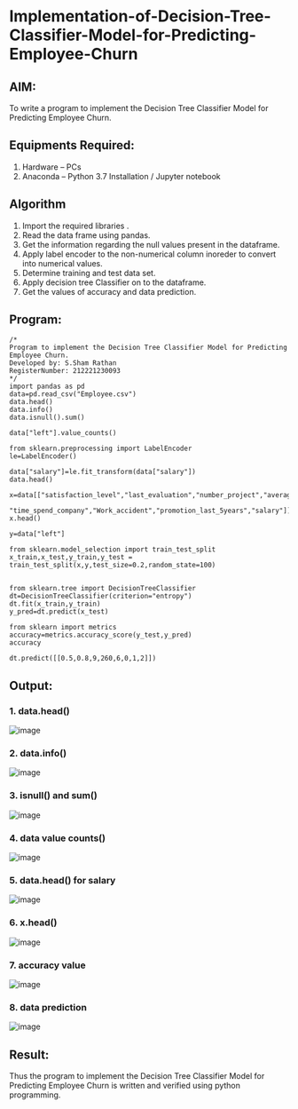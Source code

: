 # Implementation-of-Decision-Tree-Classifier-Model-for-Predicting-Employee-Churn

## AIM:
To write a program to implement the Decision Tree Classifier Model for Predicting Employee Churn.

## Equipments Required:
1. Hardware – PCs
2. Anaconda – Python 3.7 Installation / Jupyter notebook

## Algorithm
1. Import the required libraries .
2. Read the data frame using pandas.
3. Get the information regarding the null values present in the dataframe.
4. Apply label encoder to the non-numerical column inoreder to convert into numerical values.
5. Determine training and test data set.
6. Apply decision tree Classifier on to the dataframe.
7. Get the values of accuracy and data prediction.

## Program:
```
/*
Program to implement the Decision Tree Classifier Model for Predicting Employee Churn.
Developed by: S.Sham Rathan
RegisterNumber: 212221230093  
*/
import pandas as pd
data=pd.read_csv("Employee.csv")
data.head()
data.info()
data.isnull().sum()

data["left"].value_counts()

from sklearn.preprocessing import LabelEncoder
le=LabelEncoder()

data["salary"]=le.fit_transform(data["salary"])
data.head()

x=data[["satisfaction_level","last_evaluation","number_project","average_montly_hours",
       "time_spend_company","Work_accident","promotion_last_5years","salary"]]
x.head()

y=data["left"]

from sklearn.model_selection import train_test_split
x_train,x_test,y_train,y_test = train_test_split(x,y,test_size=0.2,random_state=100)


from sklearn.tree import DecisionTreeClassifier
dt=DecisionTreeClassifier(criterion="entropy")
dt.fit(x_train,y_train)
y_pred=dt.predict(x_test)

from sklearn import metrics
accuracy=metrics.accuracy_score(y_test,y_pred)
accuracy

dt.predict([[0.5,0.8,9,260,6,0,1,2]])
```

## Output:
### 1. data.head()
![image](https://github.com/ShamRathan/Implementation-of-Decision-Tree-Classifier-Model-for-Predicting-Employee-Churn/assets/93587823/aa3db765-3bf0-45c9-b538-0a2781e63cd7)

### 2. data.info()
![image](https://github.com/ShamRathan/Implementation-of-Decision-Tree-Classifier-Model-for-Predicting-Employee-Churn/assets/93587823/f23295b3-44c3-4197-89a9-3b939a105495)

### 3. isnull() and sum()
![image](https://github.com/ShamRathan/Implementation-of-Decision-Tree-Classifier-Model-for-Predicting-Employee-Churn/assets/93587823/368e9176-038a-403e-8ebe-906ffee88613)

### 4. data value counts()
![image](https://github.com/ShamRathan/Implementation-of-Decision-Tree-Classifier-Model-for-Predicting-Employee-Churn/assets/93587823/e4b2d250-1139-4b3f-9297-762cc6511aa6)

### 5. data.head() for salary
![image](https://github.com/ShamRathan/Implementation-of-Decision-Tree-Classifier-Model-for-Predicting-Employee-Churn/assets/93587823/f5f7b2ed-0374-47a0-a3bf-9cae6ae52b35)

### 6. x.head()
![image](https://github.com/ShamRathan/Implementation-of-Decision-Tree-Classifier-Model-for-Predicting-Employee-Churn/assets/93587823/fa379e8c-1cf5-4ea6-8e70-18b7e1001512)

### 7. accuracy value
![image](https://github.com/ShamRathan/Implementation-of-Decision-Tree-Classifier-Model-for-Predicting-Employee-Churn/assets/93587823/2f4b988a-ab28-4278-984f-017e5f7ea75e)

### 8. data prediction
![image](https://github.com/ShamRathan/Implementation-of-Decision-Tree-Classifier-Model-for-Predicting-Employee-Churn/assets/93587823/044f805c-1f21-449f-bf61-afb10ab083e5)




## Result:
Thus the program to implement the  Decision Tree Classifier Model for Predicting Employee Churn is written and verified using python programming.
